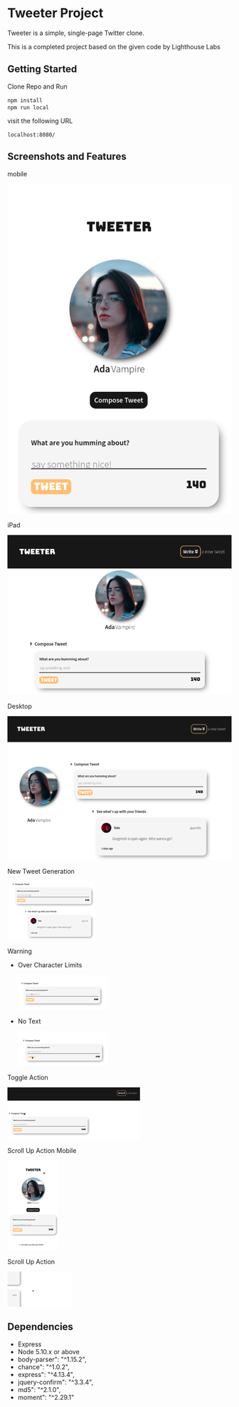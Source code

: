 # Tweeter Project

Tweeter is a simple, single-page Twitter clone.

This is a completed project based on the given code by Lighthouse Labs

## Getting Started

Clone Repo and Run

```
npm install
npm run local
```

visit the following URL

```
localhost:8080/
```

## Screenshots and Features

mobile

![iPad](./screenshots/mobile.png)

iPad

![iPad](./screenshots/ipad.png)

Desktop

![Desktop](./screenshots/desktop.png)

New Tweet Generation

![New Tweet Generation](./screenshots/newTweet.gif)

Warning

- Over Character Limits

  ![Too Long](./screenshots/warningContentTooLong.gif)

- No Text

  ![No Content](./screenshots/warningNoContent.gif)

Toggle Action

![Toggle Action](./screenshots/toggleAction.gif)

Scroll Up Action Mobile

![Scroll Up Action](./screenshots/scrollupMobile.gif)

Scroll Up Action

![Scroll Up Action](./screenshots/scrollupAction.gif)

## Dependencies

- Express
- Node 5.10.x or above
- body-parser": "^1.15.2",
- chance": "^1.0.2",
- express": "^4.13.4",
- jquery-confirm": "^3.3.4",
- md5": "^2.1.0",
- moment": "^2.29.1"
